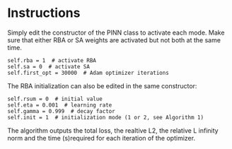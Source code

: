 # Instructions

Simply edit the constructor of the PINN class to activate each mode.
Make sure that either RBA or SA weights are activated but not both at the same time.

```
self.rba = 1  # activate RBA
self.sa = 0  # activate SA
self.first_opt = 30000  # Adam optimizer iterations
```

The RBA initialization can also be edited in the same constructor:

```
self.rsum = 0  # initial value
self.eta = 0.001  # learning rate
self.gamma = 0.999  # decay factor
self.init = 1  # initialization mode (1 or 2, see Algorithm 1)
```

The algorithm outputs the total loss, the realtive L2, the relative L infinity norm and the time (s)required for each iteration of the optimizer.
